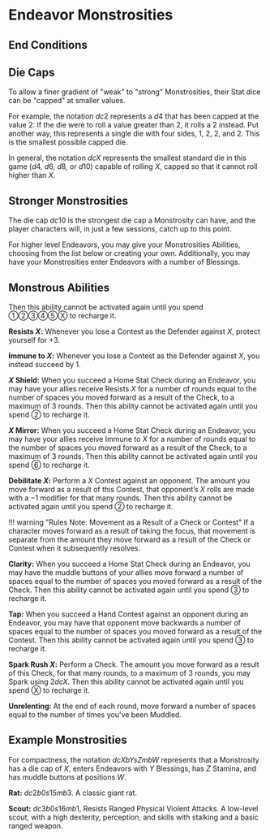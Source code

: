 # Endeavor Monstrosities

## End Conditions

## Die Caps

To allow a finer gradient of "weak" to "strong" Monstrosities, their Stat dice can be "capped" at smaller values.

For example, the notation $dc2$ represents a $d4$ that has been capped at the value $2$: If the die were to roll a value greater than $2$, it rolls a $2$ instead. Put another way, this represents a single die with four sides, $1$, $2$, $2$, and $2$. This is the smallest possible capped die.

In general, the notation $dcX$ represents the smallest standard die in this game ($d4$, $d6$, $d8$, or $d10$) capable of rolling $X$, capped so that it cannot roll higher than $X$.

## Stronger Monstrosities

The die cap $dc10$ is the strongest die cap a Monstrosity can have, and the player characters will, in just a few sessions, catch up to this point.

For higher level Endeavors, you may give your Monstrosities Abilities, choosing from the list below or creating your own. Additionally, you may have your Monstrosities enter Endeavors with a number of Blessings.

## Monstrous Abilities

Then this ability cannot be activated again until you spend ①②③④⑤Ⓧ to recharge it.

**Resists $X$:** Whenever you lose a Contest as the Defender against $X$, protect yourself for $+3$.

**Immune to $X$:** Whenever you lose a Contest as the Defender against $X$, you instead succeed by $1$.

**$X$ Shield:** When you succeed a Home Stat Check during an Endeavor, you may have your allies receive Resists $X$ for a number of rounds equal to the number of spaces you moved forward as a result of the Check, to a maximum of $3$ rounds. Then this ability cannot be activated again until you spend ② to recharge it.

**$X$ Mirror:** When you succeed a Home Stat Check during an Endeavor, you may have your allies receive Immune to $X$ for a number of rounds equal to the number of spaces you moved forward as a result of the Check, to a maximum of $3$ rounds. Then this ability cannot be activated again until you spend ⑥ to recharge it.

**Debilitate $X$:** Perform a $X$ Contest against an opponent. The amount you move forward as a result of this Contest, that opponent’s $X$ rolls are made with a $-1$ modifier for that many rounds. Then this ability cannot be activated again until you spend ② to recharge it.

!!! warning "Rules Note: Movement as a Result of a Check or Contest"
    If a character moves forward as a result of taking the focus, that movement is separate from the amount they move forward as a result of the Check or Contest when it subsequently resolves.

**Clarity:** When you succeed a Home Stat Check during an Endeavor, you may have the muddle buttons of your allies move forward a number of spaces equal to the number of spaces you moved forward as a result of the Check. Then this ability cannot be activated again until you spend ③ to recharge it.

**Tap:** When you succeed a Hand Contest against an opponent during an Endeavor, you may have that opponent move backwards a number of spaces equal to the number of spaces you moved forward as a result of the Contest. Then this ability cannot be activated again until you spend ③ to recharge it.

**Spark Rush $X$:** Perform a Check. The amount you move forward as a result of this Check, for that many rounds, to a maximum of $3$ rounds, you may Spark using $2dcX$. Then this ability cannot be activated again until you spend Ⓧ to recharge it.

**Unrelenting:** At the end of each round, move forward a number of spaces equal to the number of times you've been Muddled.

## Example Monstrosities

For compactness, the notation $dcXbYsZmbW$ represents that a Monstrosity has a die cap of $X$, enters Endeavors with $Y$ Blessings, has $Z$ Stamina, and has muddle buttons at positions $W$.

**Rat:** $dc2b0s15mb3$. A classic giant rat.

**Scout:** $dc3b0s16mb1$, Resists Ranged Physical Violent Attacks. A low-level scout, with a high dexterity, perception, and skills with stalking and a basic ranged weapon.
